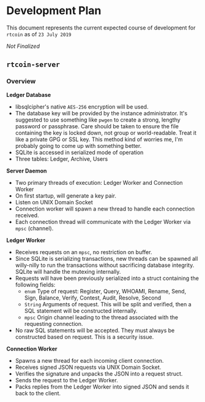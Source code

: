 # Development Plan

This document represents the current expected course of development
for `rtcoin` as of `23 July 2019`

*Not Finalized*

## `rtcoin-server`

### Overview

**Ledger Database**
* libsqlcipher's native `AES-256` encryption will be used.
* The database key will be provided by the instance administrator. It's suggested to use something like `pwgen` to create a strong, lengthy password or passphrase. Care should be taken to ensure the file containing the key is locked down, not group or world-readable. Treat it like a private GPG or SSL key. This method kind of worries me, I'm probably going to come up with something better.
* SQLite is accessed in serialized mode of operation
* Three tables: Ledger, Archive, Users

**Server Daemon**
* Two primary threads of execution: Ledger Worker and Connection Worker
* On first startup, will generate a key pair.
* Listen on UNIX Domain Socket
* Connection worker will spawn a new thread to handle each connection received.
* Each connection thread will communicate with the Ledger Worker via `mpsc` (channel).

**Ledger Worker**
* Receives requests on an `mpsc`, no restriction on buffer.
* Since SQLite is serializing transactions, new threads can be spawned all willy-nilly to run the transactions without sacrificing database integrity. SQLite will handle the mutexing internally.
* Requests will have been previously serialized into a struct containing the following fields:
    * `enum` Type of request: Register, Query, WHOAMI, Rename, Send, Sign, Balance, Verify, Contest, Audit, Resolve, Second
    * `String` Arguments of request. This will be split and verified, then a SQL statement will be constructed internally.
    * `mpsc` Origin channel leading to the thread associated with the requesting connection.
* No raw SQL statements will be accepted. They must always be constructed based on request. This is a security issue.

**Connection Worker**
* Spawns a new thread for each incoming client connection.
* Receives signed JSON requests via UNIX Domain Socket.
* Verifies the signature and unpacks the JSON into a request struct.
* Sends the request to the Ledger Worker.
* Packs replies from the Ledger Worker into signed JSON and sends it back to the client.